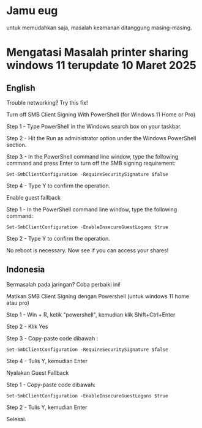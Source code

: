 # Jamu eug 
untuk memudahkan saja, masalah keamanan ditanggung masing-masing. 

# Mengatasi Masalah printer sharing windows 11 terupdate 10 Maret 2025

## English

Trouble networking? Try this fix!

Turn off SMB Client Signing With PowerShell (for Windows 11 Home or Pro)

Step 1 - Type PowerShell in the Windows search box on your taskbar.

Step 2 - Hit the Run as administrator option under the Windows PowerShell section.

Step 3 - In the PowerShell command line window, type the following command and press Enter to turn off the SMB signing requirement:
```
Set-SmbClientConfiguration -RequireSecuritySignature $false
```
Step 4 - Type Y to confirm the operation.

Enable guest fallback

Step 1 - In the PowerShell command line window, type the following command:
```
Set-SmbClientConfiguration -EnableInsecureGuestLogons $true
```
Step 2 - Type Y to confirm the operation.

No reboot is necessary. Now see if you can access your shares!

## Indonesia

Bermasalah pada jaringan? Coba perbaiki ini!

Matikan SMB Client Signing dengan Powershell (untuk windows 11 home atau pro)

Step 1 - Win + R, ketik "powershell", kemudian klik Shift+Ctrl+Enter 

Step 2 - Klik Yes

Step 3 - Copy-paste code dibawah :
```
Set-SmbClientConfiguration -RequireSecuritySignature $false
```
Step 4 - Tulis Y, kemudian Enter

Nyalakan Guest Fallback

Step 1 - Copy-paste code dibawah:
```
Set-SmbClientConfiguration -EnableInsecureGuestLogons $true
```
Step 2 - Tulis Y, kemudian Enter

Selesai.
